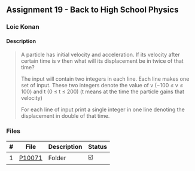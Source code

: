 ## Assignment 19 -  Back to High School Physics

### Loic Konan

#### Description
>
> A particle has initial velocity and acceleration.
> If its velocity after certain time is v then what will its displacement be in twice of that time?
>
> The input will contain two integers in each line. Each line makes one set of input.
> These two integers denote the value of v (−100 ≤ v ≤ 100) and t (0 ≤ t ≤ 200) (t means at the time the particle gains that velocity)
>
> For each line of input print a single integer in one line denoting the displacement in double of that time.
>
### Files

|   #   | File     | Description | Status                  |
| :---: | -------- | ----------- | ----------------------- |
|   1   | [P10071](./P10071) | Folder      | :ballot_box_with_check: |
